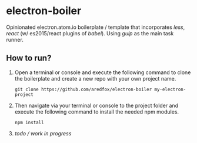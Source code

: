 # electron-boiler
Opinionated electron.atom.io boilerplate / template that incorporates _less_, _react_ (w/ es2015/react plugins of _babel_). Using _gulp_ as the main task runner.

## How to run?
1. Open a terminal or console and execute the following command to clone the boilerplate and create a new repo with your own project name.

   ```
   git clone https://github.com/aredfox/electron-boiler my-electron-project
   ```

2. Then navigate via your terminal or console to the project folder and execute the following command to install the needed npm modules.

   ```
   npm install
   ```
    
3. _todo / work in progress_
